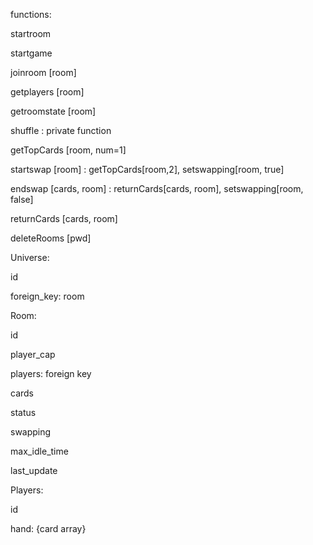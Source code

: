 functions:

startroom

startgame

joinroom [room]

getplayers [room]



getroomstate [room]



shuffle : private function

getTopCards [room, num=1]

startswap [room] : getTopCards[room,2], setswapping[room, true]

endswap [cards, room] : returnCards[cards, room], setswapping[room, false]

returnCards [cards, room]

deleteRooms [pwd]



Universe:

id

foreign_key: room



Room:

id

player_cap

players: foreign key

cards

status

swapping

max_idle_time

last_update



Players:

id

hand: {card array}

